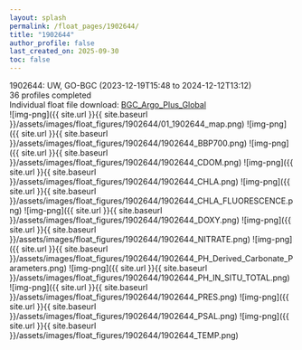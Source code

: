 ```yaml
---
layout: splash
permalink: /float_pages/1902644/
title: "1902644"
author_profile: false
last_created_on: 2025-09-30
toc: false
---
```

 
1902644: UW, GO-BGC (2023-12-19T15:48 to 2024-12-12T13:12)\
36 profiles completed\
Individual float file download: [BGC_Argo_Plus_Global](https://ftp.soest.hawaii.edu/bgc_argo_plus/Individual_Floats/outliers_removed/1902644_Sprof_processed.nc)\
![img-png]({{ site.url }}{{ site.baseurl }}/assets/images/float_figures/1902644/01_1902644_map.png)
![img-png]({{ site.url }}{{ site.baseurl }}/assets/images/float_figures/1902644/1902644_BBP700.png)
![img-png]({{ site.url }}{{ site.baseurl }}/assets/images/float_figures/1902644/1902644_CDOM.png)
![img-png]({{ site.url }}{{ site.baseurl }}/assets/images/float_figures/1902644/1902644_CHLA.png)
![img-png]({{ site.url }}{{ site.baseurl }}/assets/images/float_figures/1902644/1902644_CHLA_FLUORESCENCE.png)
![img-png]({{ site.url }}{{ site.baseurl }}/assets/images/float_figures/1902644/1902644_DOXY.png)
![img-png]({{ site.url }}{{ site.baseurl }}/assets/images/float_figures/1902644/1902644_NITRATE.png)
![img-png]({{ site.url }}{{ site.baseurl }}/assets/images/float_figures/1902644/1902644_PH_Derived_Carbonate_Parameters.png)
![img-png]({{ site.url }}{{ site.baseurl }}/assets/images/float_figures/1902644/1902644_PH_IN_SITU_TOTAL.png)
![img-png]({{ site.url }}{{ site.baseurl }}/assets/images/float_figures/1902644/1902644_PRES.png)
![img-png]({{ site.url }}{{ site.baseurl }}/assets/images/float_figures/1902644/1902644_PSAL.png)
![img-png]({{ site.url }}{{ site.baseurl }}/assets/images/float_figures/1902644/1902644_TEMP.png)

